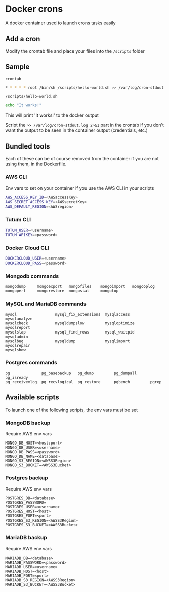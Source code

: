 # Docker crons

A docker container used to launch crons tasks easily

## Add a cron
Modify the crontab file and place your files into the ``/scripts`` folder

## Sample

``crontab``
```sh
* * * * * root /bin/sh /scripts/hello-world.sh >> /var/log/cron-stdout.log 2>&1
```

``/scripts/hello-world.sh``
```sh
echo "It works!"
```

This will print 'It works!' to the docker output

Script the ``>> /var/log/cron-stdout.log 2>&1`` part in the crontab if you don't want the output to be seen in the container output (credentials, etc.)


## Bundled tools
Each of these can be of course removed from the container if you are not using them, in the Dockerfile.

### AWS CLI

Env vars to set on your container if you use the AWS CLI in your scripts
```sh
AWS_ACCESS_KEY_ID=<AWSaccessKey>
AWS_SECRET_ACCESS_KEY=<AWSsecretKey>
AWS_DEFAULT_REGION=<AWSregion>
```

### Tutum CLI
```sh
TUTUM_USER=<username>
TUTUM_APIKEY=<password>
```

### Docker Cloud CLI
```sh
DOCKERCLOUD_USER=<username>
DOCKERCLOUD_PASS=<password>
```

### Mongodb commands
```
mongodump     mongoexport   mongofiles    mongoimport   mongooplog
mongoperf     mongorestore  mongostat     mongotop 
```

### MySQL and MariaDB commands
```
mysql                 mysql_fix_extensions  mysqlaccess           mysqlanalyze
mysqlcheck            mysqldumpslow         mysqloptimize         mysqlreport
mysqlslap             mysql_find_rows       mysql_waitpid         mysqladmin
mysqlbug              mysqldump             mysqlimport           mysqlrepair
mysqlshow          
```

### Postgres commands
```
pg              pg_basebackup   pg_dump         pg_dumpall      pg_isready
pg_receivexlog  pg_recvlogical  pg_restore      pgbench         pgrep   
```

## Available scripts
To launch one of the following scripts, the env vars must be set

### MongoDB backup

Require AWS env vars
```
MONGO_DB_HOST=<host:port>
MONGO_DB_USER=<username>
MONGO_DB_PASS=<password>
MONGO_DB_NAME=<database>
MONGO_S3_REGION=<AWSS3Region>
MONGO_S3_BUCKET=<AWSS3Bucket>
```

### Postgres backup

Require AWS env vars
```
POSTGRES_DB=<database>
POSTGRES_PASSWORD= 
POSTGRES_USER=<username>
POSTGRES_HOST=<host> 
POSTGRES_PORT=<port>
POSTGRES_S3_REGION=<AWSS3Region>
POSTGRES_S3_BUCKET=<AWSS3Bucket>
```

### MariaDB backup

Require AWS env vars
```
MARIADB_DB=<database>
MARIADB_PASSWORD=<password>
MARIADB_USER=<username>
MARIADB_HOST=<host>
MARIADB_PORT=<port>
MARIADB_S3_REGION=<AWSS3Region>
MARIADB_S3_BUCKET=<AWSS3Bucket>
```
